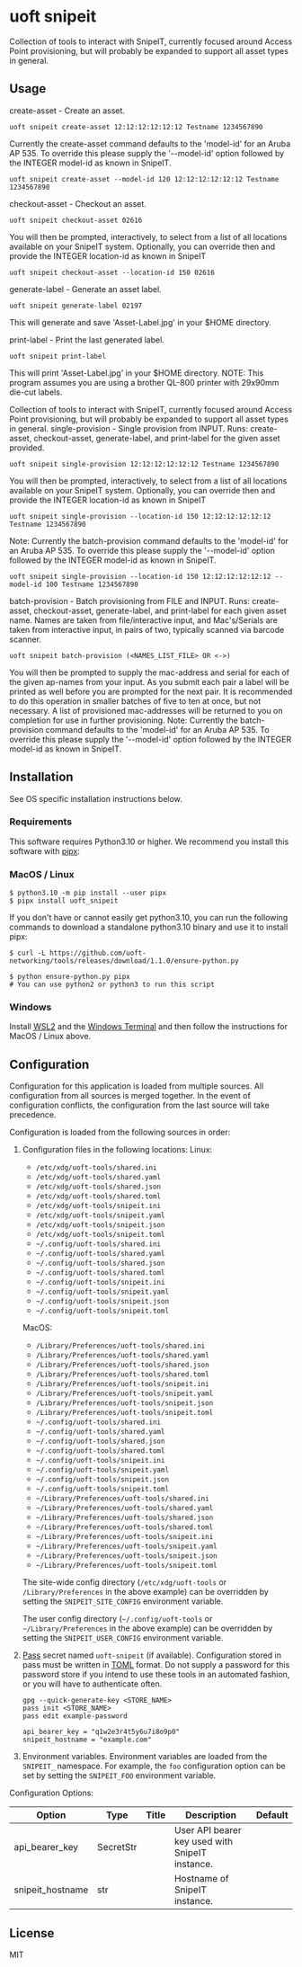 # uoft snipeit

Collection of tools to interact with SnipeIT, currently focused around Access Point provisioning, but will probably be expanded to support all asset types in general.

## Usage

create-asset      -  Create an asset.
```console
uoft snipeit create-asset 12:12:12:12:12:12 Testname 1234567890
```
Currently the create-asset command defaults to the 'model-id' for an Aruba AP 535.  To override this please supply the '--model-id' option followed by the INTEGER model-id as known in SnipeIT.
```console
uoft snipeit create-asset --model-id 120 12:12:12:12:12:12 Testname 1234567890
```

checkout-asset    -  Checkout an asset.
```console
uoft snipeit checkout-asset 02616
```
You will then be prompted, interactively, to select from a list of all locations available on your SnipeIT system.
Optionally, you can override then and provide the INTEGER location-id as known in SnipeIT
```console
uoft snipeit checkout-asset --location-id 150 02616
```

generate-label    -  Generate an asset label.
```console
uoft snipeit generate-label 02197
```
This will generate and save 'Asset-Label.jpg' in your $HOME directory.

print-label       -  Print the last generated label.
```console
uoft snipeit print-label
```
This will print 'Asset-Label.jpg' in your $HOME directory.  NOTE: This program assumes you are using a brother QL-800 printer with 29x90mm die-cut labels.

Collection of tools to interact with SnipeIT, currently focused around Access Point provisioning, but will probably be expanded to support all asset types in general.
single-provision  -  Single provision from INPUT.  Runs: create-asset, checkout-asset, generate-label, and print-label for the given asset provided.
```console
uoft snipeit single-provision 12:12:12:12:12:12 Testname 1234567890
```
You will then be prompted, interactively, to select from a list of all locations available on your SnipeIT system.
Optionally, you can override then and provide the INTEGER location-id as known in SnipeIT
```console
uoft snipeit single-provision --location-id 150 12:12:12:12:12:12 Testname 1234567890
```
Note: Currently the batch-provision command defaults to the 'model-id' for an Aruba AP 535.  To override this please supply the '--model-id' option followed by the INTEGER model-id as known in SnipeIT.
```console
uoft snipeit single-provision --location-id 150 12:12:12:12:12:12 --model-id 100 Testname 1234567890
```

batch-provision   -  Batch provisioning from FILE and INPUT.  Runs: create-asset, checkout-asset, generate-label, and print-label for each given asset name. Names are taken from file/interactive input, and Mac's/Serials are taken from interactive input, in pairs of two, typically scanned via barcode scanner.
```console
uoft snipeit batch-provision (<NAMES_LIST_FILE> OR <->)
```
You will then be prompted to supply the mac-address and serial for each of the given ap-names from your input.  As you submit each pair a label will be printed as well before you are prompted for the next pair.  It is recommended to do this operation in smaller batches of five to ten at once, but not necessary. A list of provisioned mac-addresses will be returned to you on completion for use in further provisioning.
Note: Currently the batch-provision command defaults to the 'model-id' for an Aruba AP 535.  To override this please supply the '--model-id' option followed by the INTEGER model-id as known in SnipeIT.

## Installation

See OS specific installation instructions below.

### Requirements

This software requires Python3.10 or higher.
We recommend you install this software with [pipx](https://pypa.github.io/pipx/):

### MacOS / Linux

```console
$ python3.10 -m pip install --user pipx
$ pipx install uoft_snipeit
```

If you don't have or cannot easily get python3.10, you can run the following commands to download a standalone python3.10 binary and use it to install pipx:

```console
$ curl -L https://github.com/uoft-networking/tools/releases/download/1.1.0/ensure-python.py

$ python ensure-python.py pipx
# You can use python2 or python3 to run this script

```

### Windows

Install [WSL2](https://learn.microsoft.com/en-us/windows/wsl/install) and the [Windows Terminal](https://apps.microsoft.com/store/detail/windows-terminal/9N0DX20HK701?hl=en-ca&gl=ca) and then follow the instructions for MacOS / Linux above.

## Configuration

Configuration for this application is loaded from multiple sources. All configuration from all sources is merged together. In the event of configuration conflicts, the configuration from the last source will take precedence.

Configuration is loaded from the following sources in order:

1. Configuration files in the following locations:
    Linux:
    - `/etc/xdg/uoft-tools/shared.ini`
    - `/etc/xdg/uoft-tools/shared.yaml`
    - `/etc/xdg/uoft-tools/shared.json`
    - `/etc/xdg/uoft-tools/shared.toml`
    - `/etc/xdg/uoft-tools/snipeit.ini`
    - `/etc/xdg/uoft-tools/snipeit.yaml`
    - `/etc/xdg/uoft-tools/snipeit.json`
    - `/etc/xdg/uoft-tools/snipeit.toml`
    - `~/.config/uoft-tools/shared.ini`
    - `~/.config/uoft-tools/shared.yaml`
    - `~/.config/uoft-tools/shared.json`
    - `~/.config/uoft-tools/shared.toml`
    - `~/.config/uoft-tools/snipeit.ini`
    - `~/.config/uoft-tools/snipeit.yaml`
    - `~/.config/uoft-tools/snipeit.json`
    - `~/.config/uoft-tools/snipeit.toml`

    MacOS:
    - `/Library/Preferences/uoft-tools/shared.ini`
    - `/Library/Preferences/uoft-tools/shared.yaml`
    - `/Library/Preferences/uoft-tools/shared.json`
    - `/Library/Preferences/uoft-tools/shared.toml`
    - `/Library/Preferences/uoft-tools/snipeit.ini`
    - `/Library/Preferences/uoft-tools/snipeit.yaml`
    - `/Library/Preferences/uoft-tools/snipeit.json`
    - `/Library/Preferences/uoft-tools/snipeit.toml`
    - `~/.config/uoft-tools/shared.ini`
    - `~/.config/uoft-tools/shared.yaml`
    - `~/.config/uoft-tools/shared.json`
    - `~/.config/uoft-tools/shared.toml`
    - `~/.config/uoft-tools/snipeit.ini`
    - `~/.config/uoft-tools/snipeit.yaml`
    - `~/.config/uoft-tools/snipeit.json`
    - `~/.config/uoft-tools/snipeit.toml`
    - `~/Library/Preferences/uoft-tools/shared.ini`
    - `~/Library/Preferences/uoft-tools/shared.yaml`
    - `~/Library/Preferences/uoft-tools/shared.json`
    - `~/Library/Preferences/uoft-tools/shared.toml`
    - `~/Library/Preferences/uoft-tools/snipeit.ini`
    - `~/Library/Preferences/uoft-tools/snipeit.yaml`
    - `~/Library/Preferences/uoft-tools/snipeit.json`
    - `~/Library/Preferences/uoft-tools/snipeit.toml`

    The site-wide config directory (`/etc/xdg/uoft-tools` or `/Library/Preferences` in the above example) can be overridden by setting the `SNIPEIT_SITE_CONFIG` environment variable.

    The user config directory (`~/.config/uoft-tools` or `~/Library/Preferences` in the above example) can be overridden by setting the `SNIPEIT_USER_CONFIG` environment variable.

2. [Pass](https://www.passwordstore.org/) secret named `uoft-snipeit` (if available). Configuration stored in pass must be written in [TOML](https://toml.io/en/) format.
    Do not supply a password for this password store if you intend to use these tools in an automated fashion, or you will have to authenticate often.
    ```console
    gpg --quick-generate-key <STORE_NAME>
    pass init <STORE_NAME>
    pass edit example-password
    ```
    ```console
    api_bearer_key = "q1w2e3r4t5y6u7i8o9p0"
    snipeit_hostname = "example.com"
    ```

3. Environment variables. Environment variables are loaded from the `SNIPEIT_` namespace. For example, the `foo` configuration option can be set by setting the `SNIPEIT_FOO` environment variable.

Configuration Options:
<!--
[[[cog 
import tasks.codegen as c; c.gen_conf_table('uoft_snipeit')
]]] -->
| Option | Type | Title | Description | Default |
| ------ | ---- | ----- | ----------- | ------- |
| api_bearer_key | SecretStr |  | User API bearer key used with SnipeIT instance. |  |
| snipeit_hostname | str |  | Hostname of SnipeIT instance. |  |
<!--[[[end]]] -->

## License

MIT